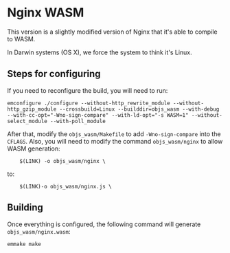 # Nginx WASM

This version is a slightly modified version of Nginx that it's able to compile to WASM.

In Darwin systems (OS X), we force the system to think it's Linux.

## Steps for configuring

If you need to reconfigure the build, you will need to run:

```
emconfigure ./configure --without-http_rewrite_module --without-http_gzip_module --crossbuild=Linux --builddir=objs_wasm --with-debug --with-cc-opt="-Wno-sign-compare" --with-ld-opt="-s WASM=1" --without-select_module --with-poll_module
```

After that, modify the `objs_wasm/Makefile` to add `-Wno-sign-compare` into the `CFLAGS`.
Also, you will need to modify the command `objs_wasm/nginx` to allow WASM generation:

```
	$(LINK) -o objs_wasm/nginx \
```

to:

```
	$(LINK)-o objs_wasm/nginx.js \
```

## Building

Once everything is configured, the following command will generate `objs_wasm/nginx.wasm`:

```
emmake make
```
